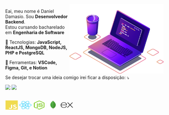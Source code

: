 <img src="computer-illustration.png" min-width="300px" max-width="300px" width="300px" align="right" alt="Computador damasioCode">

<p align="left"> 
  Eai, meu nome é Daniel Damasio. Sou <strong>Desenvolvedor Backend</strong>.<br>
  Estou cursando bacharelado em <strong>Engenharia de Software</strong>
</p>

<p align="left">
  🦄 Tecnologias: <strong>JavaScript, ReactJS, MongoDB, NodeJS, PHP e PostgreSQL</strong>
</p>

<p align="left">
  💼 Ferramentas: <strong>VSCode, Figma, Git, e Notion</strong>
</p>

<p align="left">
  Se desejar trocar uma ideia comigo irei ficar a disposição: ⤵️
</p>

<p align="left">
  <a href="https://www.instagram.com/damasioCode/" alt="Instagram">
  <img src="https://img.shields.io/badge/-Instagram-DF0174?style=for-the-badge&logo=instagram&logoColor=white&link=https://www.instagram.com/damasio.code/"/></a>
  
  <a href="https://www.linkedin.com/in/daniel-damasio-6370011a6/" alt="Linkedin">
  <img src="https://img.shields.io/badge/-Linkedin-0e76a8?style=for-the-badge&logo=Linkedin&logoColor=white&link=https://www.linkedin.com/in/damasiocode" /></a>

</p>  

<div align="left" style="display: inline_block;"><br>
  <img align="center" alt="Javascript" height="30" width="40" src="https://raw.githubusercontent.com/devicons/devicon/master/icons/javascript/javascript-plain.svg">
  <img align="center" alt="ReactJS" height="30" width="40" src="https://raw.githubusercontent.com/devicons/devicon/master/icons/react/react-original.svg">
  <img align="center" alt="NodeJS" height="30" width="40" src="https://raw.githubusercontent.com/devicons/devicon/master/icons/nodejs/nodejs-plain.svg">
  <img align="center" alt="MongoDB" height="30" width="40" src="https://raw.githubusercontent.com/devicons/devicon/master/icons/mongodb/mongodb-original.svg">
  <img align="center" alt="Express" height="30" width="40" src="https://raw.githubusercontent.com/devicons/devicon/master/icons/express/express-original.svg">
</div>

